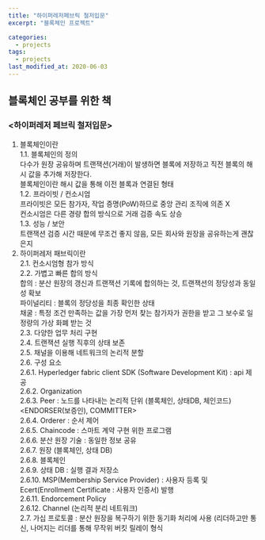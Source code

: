 ```yaml
---
title: "하이퍼레저페브릭 철저입문"
excerpt: "블록체인 프로젝트"

categories:
  - projects
tags:
  - projects
last_modified_at: 2020-06-03
---
```

## 블록체인 공부를 위한 책
### <하이퍼레저 페브릭 철저입문>
1. 블록체인이란  
    1.1.	블록체인의 정의  
            다수가 원장 공유하며 트랜잭션(거래)이 발생하면 블록에 저장하고 직전 블록의 해시 값을 추가해 저장한다.  
            블록체인이란 해시 값을 통해 이전 블록과 연결된 형태  
    1.2.    프라이빗 / 컨소시엄  
            프라이빗은 모든 참가자, 작업 증명(PoW)하므로 중앙 관리 조직에 의존 X  
            컨소시엄은 다른 경량 합의 방식으로 거래 검증 속도 상승  
    1.3.	성능 / 보안  
            트랜잭션 검증 시간 때문에 무조건 좋지 않음, 모든 회사와 원장을 공유하는게 괜찮은지  
2.	하이퍼레저 패브릭이란  
    2.1.	컨소시엄형 참가 방식  
    2.2.	가볍고 빠른 합의 방식  
        합의 : 분산 원장의 갱신과 트랜잭션 기록에 합의하는 것, 트랜잭션의 정당성과 동일성 확보  
        파이널리티 : 블록의 정당성을 최종 확인한 상태  
        채굴 : 특정 조건 만족하는 값을 가장 먼저 찾는 참가자가 권한을 받고 그 보수로 일정량의 가상 화폐 받는 것  
    2.3.	다양한 업무 처리 구현  
    2.4.	트랜잭션 실행 직후의 상태 보존  
    2.5.	채널을 이용해 네트워크의 논리적 분할  
    2.6.	구성 요소  
        2.6.1.	Hyperledger fabric client SDK (Software Development Kit) : api 제공  
        2.6.2.	Organization  
        2.6.3.	Peer : 노드를 나타내는 논리적 단위 (블록체인, 상태DB, 체인코드) <ENDORSER(보증인), COMMITTER>  
        2.6.4.	Orderer : 순서 제어  
        2.6.5.	Chaincode : 스마트 계약 구현 위한 프로그램  
        2.6.6.	분산 원장 기술 : 동일한 정보 공유  
        2.6.7.	원장 (블록체인, 상태 DB)  
        2.6.8.	블록체인  
        2.6.9.	상태 DB : 실행 결과 저장소  
        2.6.10.	MSP(Membership Service Provider) : 사용자 등록 및 Ecert(Enrollment Certificate : 사용자 인증서) 발행  
        2.6.11.	Endorcement Policy  
        2.6.12.	Channel (논리적 분리 네트워크)  
    2.7.	가십 프로토콜 : 분산 원장을 복구하기 위한 동기화 처리에 사용 (리더하고만 통신, 나머지는 리더를 통해 무작위 버킷 릴레이 형식  